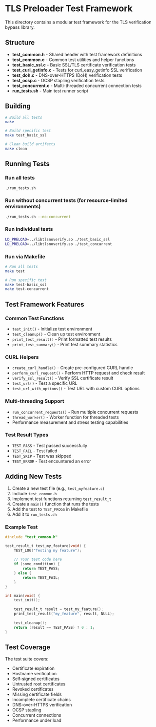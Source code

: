 # TLS Preloader Test Framework

This directory contains a modular test framework for the TLS verification bypass library.

## Structure

- **test_common.h** - Shared header with test framework definitions
- **test_common.c** - Common test utilities and helper functions
- **test_basic_ssl.c** - Basic SSL/TLS certificate verification tests
- **test_curl_getinfo.c** - Tests for curl_easy_getinfo SSL verification
- **test_doh.c** - DNS-over-HTTPS (DoH) verification tests
- **test_ocsp.c** - OCSP stapling verification tests
- **test_concurrent.c** - Multi-threaded concurrent connection tests
- **run_tests.sh** - Main test runner script

## Building

```bash
# Build all tests
make

# Build specific test
make test_basic_ssl

# Clean build artifacts
make clean
```

## Running Tests

### Run all tests
```bash
./run_tests.sh
```

### Run without concurrent tests (for resource-limited environments)
```bash
./run_tests.sh --no-concurrent
```

### Run individual tests
```bash
LD_PRELOAD=../libtlsnoverify.so ./test_basic_ssl
LD_PRELOAD=../libtlsnoverify.so ./test_concurrent
```

### Run via Makefile
```bash
# Run all tests
make test

# Run specific test
make test-basic_ssl
make test-concurrent
```

## Test Framework Features

### Common Test Functions
- `test_init()` - Initialize test environment
- `test_cleanup()` - Clean up test environment
- `print_test_result()` - Print formatted test results
- `print_test_summary()` - Print test summary statistics

### CURL Helpers
- `create_curl_handle()` - Create pre-configured CURL handle
- `perform_curl_request()` - Perform HTTP request and check result
- `verify_ssl_result()` - Verify SSL certificate result
- `test_url()` - Test a specific URL
- `test_url_with_options()` - Test URL with custom CURL options

### Multi-threading Support
- `run_concurrent_requests()` - Run multiple concurrent requests
- `thread_worker()` - Worker function for threaded tests
- Performance measurement and stress testing capabilities

### Test Result Types
- `TEST_PASS` - Test passed successfully
- `TEST_FAIL` - Test failed
- `TEST_SKIP` - Test was skipped
- `TEST_ERROR` - Test encountered an error

## Adding New Tests

1. Create a new test file (e.g., `test_myfeature.c`)
2. Include `test_common.h`
3. Implement test functions returning `test_result_t`
4. Create a `main()` function that runs the tests
5. Add the test to `TEST_PROGS` in Makefile
6. Add it to `run_tests.sh`

### Example Test

```c
#include "test_common.h"

test_result_t test_my_feature(void) {
    TEST_LOG("Testing my feature");
    
    // Your test code here
    if (some_condition) {
        return TEST_PASS;
    } else {
        return TEST_FAIL;
    }
}

int main(void) {
    test_init();
    
    test_result_t result = test_my_feature();
    print_test_result("my_feature", result, NULL);
    
    test_cleanup();
    return (result == TEST_PASS) ? 0 : 1;
}
```

## Test Coverage

The test suite covers:
- Certificate expiration
- Hostname verification
- Self-signed certificates
- Untrusted root certificates
- Revoked certificates
- Missing certificate fields
- Incomplete certificate chains
- DNS-over-HTTPS verification
- OCSP stapling
- Concurrent connections
- Performance under load